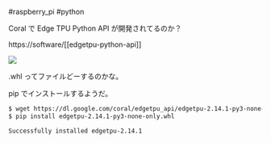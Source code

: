#raspberry_pi   #python 


Coral で Edge TPU Python API が開発されてるのか？

https://software/[[edgetpu-python-api]]

![](image-kn9o502x.png)

.whl ってファイルどーするのかな。

pip でインストールするようだ。

```bash
$ wget https://dl.google.com/coral/edgetpu_api/edgetpu-2.14.1-py3-none-only.whl
$ pip install edgetpu-2.14.1-py3-none-only.whl

Successfully installed edgetpu-2.14.1
```





